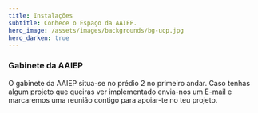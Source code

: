 ```yaml
---
title: Instalações
subtitle: Conhece o Espaço da AAIEP.
hero_image: /assets/images/backgrounds/bg-ucp.jpg
hero_darken: true
---
```


### Gabinete da AAIEP

O gabinete da AAIEP situa-se no prédio 2 no primeiro andar. Caso tenhas algum projeto que queiras ver implementado envia-nos um [E-mail](https://aaiep.pt/contactos/) e marcaremos uma reunião contigo para apoiar-te no teu projeto. 